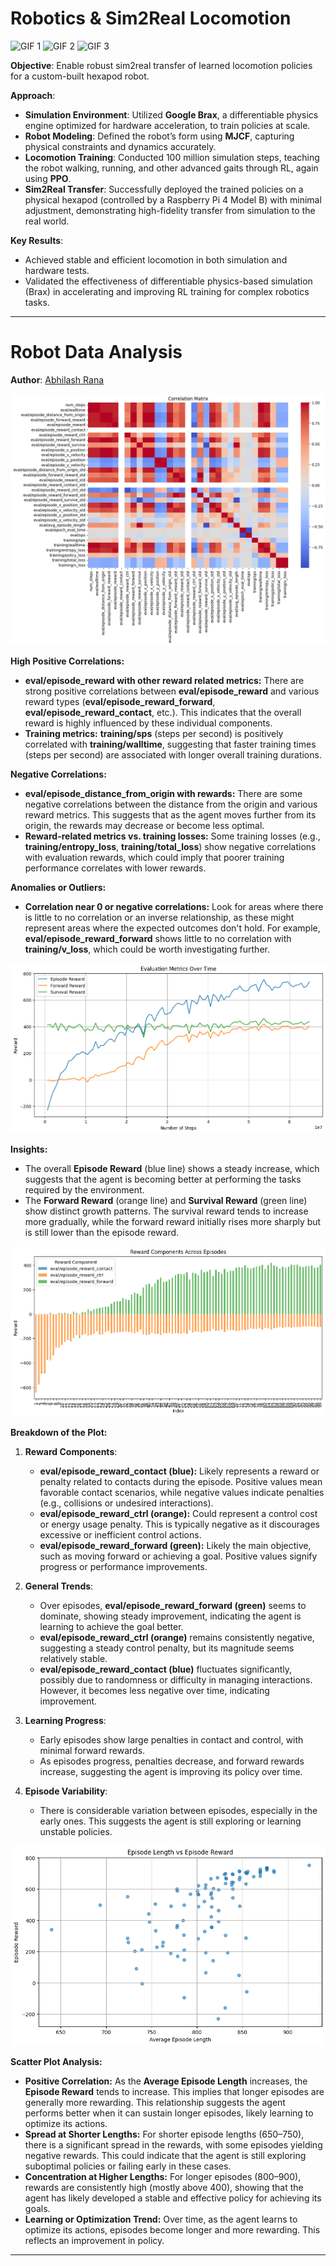 # Robotics & Sim2Real Locomotion

<div class="three-gif-container">
    <img src="https://github.com/user-attachments/assets/cd79866a-fd30-4d75-a864-c7f08fa02b0b" alt="GIF 1" />
    <img src="https://github.com/user-attachments/assets/45188ed5-c55f-46ee-b16e-d28b32d7b4ef" alt="GIF 2" />
    <img src="https://github.com/user-attachments/assets/693b676f-4eee-4431-adf2-c1a1a43a648f" alt="GIF 3" />
</div>

**Objective**: Enable robust sim2real transfer of learned locomotion policies for a custom-built hexapod robot.

**Approach**:

- **Simulation Environment**: Utilized **Google Brax**, a differentiable physics engine optimized for hardware acceleration, to train policies at scale.
- **Robot Modeling**: Defined the robot’s form using **MJCF**, capturing physical constraints and dynamics accurately.
- **Locomotion Training**: Conducted 100 million simulation steps, teaching the robot walking, running, and other advanced gaits through RL, again using **PPO**.
- **Sim2Real Transfer**: Successfully deployed the trained policies on a physical hexapod (controlled by a Raspberry Pi 4 Model B) with minimal adjustment, demonstrating high-fidelity transfer from simulation to the real world.

**Key Results**:

- Achieved stable and efficient locomotion in both simulation and hardware tests.
- Validated the effectiveness of differentiable physics-based simulation (Brax) in accelerating and improving RL training for complex robotics tasks.

---

# Robot Data Analysis

**Author**: [Abhilash Rana](https://www.linkedin.com/in/abhilash-rana-fl/)

![matrix](correaltion_matrix.png)

**High Positive Correlations:**

- **eval/episode_reward with other reward related metrics:** There are strong positive correlations between **eval/episode_reward** and various reward types (**eval/episode_reward_forward**, **eval/episode_reward_contact**, etc.). This indicates that the overall reward is highly influenced by these individual components.
- **Training metrics:** **training/sps** (steps per second) is positively correlated with **training/walltime**, suggesting that faster training times (steps per second) are associated with longer overall training durations.

**Negative Correlations:**

- **eval/episode_distance_from_origin with rewards:** There are some negative correlations between the distance from the origin and various reward metrics. This suggests that as the agent moves further from its origin, the rewards may decrease or become less optimal.
- **Reward-related metrics vs. training losses:** Some training losses (e.g., **training/entropy_loss**, **training/total_loss**) show negative correlations with evaluation rewards, which could imply that poorer training performance correlates with lower rewards.

**Anomalies or Outliers:**

- **Correlation near 0 or negative correlations:** Look for areas where there is little to no correlation or an inverse relationship, as these might represent areas where the expected outcomes don't hold. For example, **eval/episode_reward_forward** shows little to no correlation with **training/v_loss**, which could be worth investigating further.

![eval](eval_time.png)

**Insights:**

- The overall **Episode Reward** (blue line) shows a steady increase, which suggests that the agent is becoming better at performing the tasks required by the environment.
- The **Forward Reward** (orange line) and **Survival Reward** (green line) show distinct growth patterns. The survival reward tends to increase more gradually, while the forward reward initially rises more sharply but is still lower than the episode reward.

![rewards graph](reward_episode.png)

**Breakdown of the Plot:**

1. **Reward Components**:

   - **eval/episode_reward_contact (blue):** Likely represents a reward or penalty related to contacts during the episode. Positive values mean favorable contact scenarios, while negative values indicate penalties (e.g., collisions or undesired interactions).
   - **eval/episode_reward_ctrl (orange):** Could represent a control cost or energy usage penalty. This is typically negative as it discourages excessive or inefficient control actions.
   - **eval/episode_reward_forward (green):** Likely the main objective, such as moving forward or achieving a goal. Positive values signify progress or performance improvements.

2. **General Trends**:

   - Over episodes, **eval/episode_reward_forward (green)** seems to dominate, showing steady improvement, indicating the agent is learning to achieve the goal better.
   - **eval/episode_reward_ctrl (orange)** remains consistently negative, suggesting a steady control penalty, but its magnitude seems relatively stable.
   - **eval/episode_reward_contact (blue)** fluctuates significantly, possibly due to randomness or difficulty in managing interactions. However, it becomes less negative over time, indicating improvement.

3. **Learning Progress**:

   - Early episodes show large penalties in contact and control, with minimal forward rewards.
   - As episodes progress, penalties decrease, and forward rewards increase, suggesting the agent is improving its policy over time.

4. **Episode Variability**:
   - There is considerable variation between episodes, especially in the early ones. This suggests the agent is still exploring or learning unstable policies.

![ep length vs reward](ep_length_reward.png)

**Scatter Plot Analysis:**

- **Positive Correlation:** As the **Average Episode Length** increases, the **Episode Reward** tends to increase. This implies that longer episodes are generally more rewarding. This relationship suggests the agent performs better when it can sustain longer episodes, likely learning to optimize its actions.
- **Spread at Shorter Lengths:** For shorter episode lengths (650–750), there is a significant spread in the rewards, with some episodes yielding negative rewards. This could indicate that the agent is still exploring suboptimal policies or failing early in these cases.
- **Concentration at Higher Lengths:** For longer episodes (800–900), rewards are consistently high (mostly above 400), showing that the agent has likely developed a stable and effective policy for achieving its goals.
- **Learning or Optimization Trend:** Over time, as the agent learns to optimize its actions, episodes become longer and more rewarding. This reflects an improvement in policy.

---
